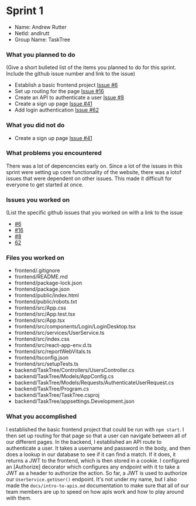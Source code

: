# Sprint 1

* Name: Andrew Rutter
* NetId: andlrutt
* Group Name: TaskTree
 
### What you planned to do
(Give a short bulleted list of the items you planned to do for this sprint. Include the github issue number and link to the issue)
* Establish a basic frontend project [Issue #6](https://github.com/scrumzone/tasktree/issues/6)
* Set up routing for the page [Issue #16](https://github.com/scrumzone/tasktree/issues/16)
* Create an API to authenticate a user [Issue #8](https://github.com/scrumzone/tasktree/issues/8)
* Create a sign up page [Issue #41](https://github.com/scrumzone/tasktree/issues/41)
* Add login authentication [Issue #62](https://github.com/scrumzone/tasktree/issues/62)

### What you did not do
* Create a sign up page [Issue #41](https://github.com/scrumzone/tasktree/issues/41)

### What problems you encountered
There was a lot of depencencies early on. Since a lot of the issues in this sprint were setting up core functionality of the website, there
was a lotof issues that were dependent on other issues. This made it difficult for everyone to get started at once.

### Issues you worked on
(List the specific github issues that you worked on with a link to the issue
* [#6](https://github.com/scrumzone/tasktree/issues/6)
* [#16](https://github.com/scrumzone/tasktree/issues/16)
* [#8](https://github.com/scrumzone/tasktree/issues/8)
* [62](https://github.com/scrumzone/tasktree/issues/62)

### Files you worked on
* frontend/.gitignore
* frontend/README.md
* frontend/package-lock.json
* frontend/package.json
* frontend/public/index.html
* frontend/public/robots.txt
* frontend/src/App.css
* frontend/src/App.test.tsx
* frontend/src/App.tsx
* frontend/src/components/Login/LoginDesktop.tsx
* frontend/src/services/UserService.ts
* frontend/src/index.css
* frontend/src/react-app-env.d.ts
* frontend/src/reportWebVitals.ts
* frontend/tsconfig.json
* frontend/src/setupTests.ts
* backend/TaskTree/Controllers/UsersController.cs
* backend/TaskTree/Models/AppConfig.cs
* backend/TaskTree/Models/Requests/AuthenticateUserRequest.cs
* backend/TaskTree/Program.cs
* backend/TaskTree/TaskTree.csproj
* backend/TaskTree/appsettings.Development.json

### What you accomplished
I established the basic frontend project that could be run with `npm start`. I then set up routing for that page so that a user can navigate between all of our different pages.
In the backend, I established an API route to authenticate a user. It takes a username and password in the body, and then does a lookup in our database to see if it
can find a match. If it does, it returns a JWT to the frontend, which is then stored in a cookie. I configured an [Authorize] decorator which configures any endpoint with it to take a JWT as a header to authorize the action. So far, a JWT is used to authorize our `UserService.getUser()` endpoint. 
It's not under my name, but I also made the `docs/intro-to-apis.md` documentation to make sure that all of our team members are up to speed on how apis work
and how to play around with them.
